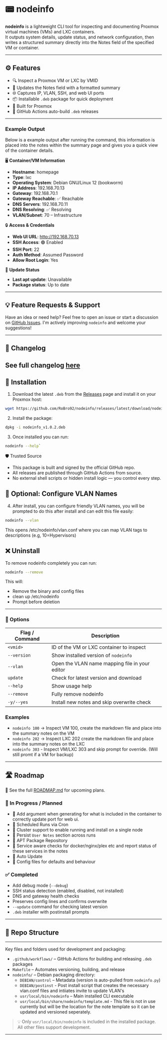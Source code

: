 # 📟 nodeinfo

**nodeinfo** is a lightweight CLI tool for inspecting and documenting Proxmox virtual machines (VMs) and LXC containers.  
It outputs system details, update status, and network configuration, then writes a structured summary directly into the Notes field of the specified VM or container.

---

## ⚙️ Features

- 🔍 Inspect a Proxmox VM or LXC by VMID  
- 📝 Updates the Notes field with a formatted summary  
- 🌐 Captures IP, VLAN, SSH, and web UI ports  
- 📦 Installable `.deb` package for quick deployment  
- 🧱 Built for Proxmox
- 🚀 GitHub Actions auto-build `.deb` releases 
---

### Example Output

Below is a example output after running the command, this information is placed into the notes within the summary page and gives you a quick view of the container details. 

 🖥️ **Container/VM Information**
 
 - **Hostname**: homepage
 - **Type**: lxc
 - **Operating System**: Debian GNU/Linux 12 (bookworm)
 - **IP Address**: 192.168.70.13
 - **Gateway**: 192.168.70.1
 - **Gateway Reachable**: ✅ Reachable
 - **DNS Servers**: 192.168.70.11
 - **DNS Resolving**: ✅ Resolving
 - **VLAN/Subnet**: 70 – Infrastructure
 
 🔒 **Access & Credentials**
 
 - **Web UI URL**: http://192.168.70.13
 - **SSH Access**: 🟢 Enabled
 - **SSH Port**: 22
 - **Auth Method**: Assumed Password
 - **Allow Root Login**: Yes
 
 🔄 **Update Status**
 
 - **Last apt update**: Unavailable
 - **Package status**: Up to date


---
## 💡 Feature Requests & Support

Have an idea or need help? Feel free to open an issue or start a discussion on [GitHub Issues](https://github.com/RoBro92/nodeinfo/issues). I'm actively improving `nodeinfo` and welcome your suggestions!

---
## 📘 Changelog

See full changelog [here](./CHANGELOG.md)
---
## 🚀 Installation

1. Download the latest `.deb` from the [Releases](https://github.com/RoBro92/nodeinfo/releases) page and install it on your Proxmox host:

```bash 
wget https://github.com/RoBro92/nodeinfo/releases/latest/download/nodeinfo_v1.0.2.deb
```
   
2. Install the package:

```bash
dpkg -i nodeinfo_v1.0.2.deb
```

3. Once installed you can run:

```bash
nodeinfo --help`
```

🛡️ Trusted Source

- This package is built and signed by the official GitHub repo.
- All releases are published through GitHub Actions from source.
- No external shell scripts or hidden install logic — you control every step.

## 🔧 Optional: Configure VLAN Names

4. After install, you can configure friendly VLAN names, you will be prompted to do this after install and can edit this file easily:

```bash
nodeinfo --vlan
```

This opens /etc/nodeinfo/vlan.conf where you can map VLAN tags to descriptions (e.g, 10=Hypervisors)

## ❌ Uninstall

To remove nodeinfo completely you can run:

```bash
nodeinfo --remove
```

This will:

- Remove the binary and config files
- clean up /etc/nodeinfo
- Prompt before deletion

---

### 🔧 Options
| Flag / Command    | Description                                      |
|-------------------|--------------------------------------------------|
| `<vmid>`          | ID of the VM or LXC container to inspect         |
| `--version`       | Show installed version of `nodeinfo`             |
| `--vlan`          | Open the VLAN name mapping file in your editor   |
| `update`          | Check for latest version and download            |
| `--help`          | Show usage help                                  |
| `--remove`        | Fully remove nodeinfo                            |
| `-y/--yes`        | Install new notes and skip overwrite check       |

### Examples

- `nodeinfo 100` → Inspect VM 100, create the markdown file and place into the summary notes on the VM
- `nodeinfo 202` → Inspect LXC 202  create the markdown file and place into the summary notes on the LXC
- `nodeinfo 303` - Inspect VM/LXC 303 and skip prompt for override. (Will still promt if a VM for backup)


---


## 🛣️ Roadmap

📅 See the full [ROADMAP.md](./ROADMAP.md) for upcoming plans.

### 🔄 In Progress / Planned
- 🔧 Add argument when generating for what is included in the container to correctly update port for web ui.
- 🔧 Scheduled Runs via Cron
- 🔧 Cluster support to enable running and install on a single node
- 📌 Persist `User Notes` section across runs
- 📌 APT Package Repository
- 📌 Service aware checks for docker/nginx/plex etc and report status of these services in the notes
- 📌 Auto Update
- 📌 Config files for defaults and behaviour 

### ✅ Completed
- Add debug mode (`--debug`)
- SSH status detection (enabled, disabled, not installed)
- DNS and gateway health checks
- Preserves config lines and confirms overwrite
- `--update` command for checking latest version
- `.deb` installer with postinstall prompts

---
  
## 📁 Repo Structure

---

Key files and folders used for development and packaging:

- `.github/workflows/` – GitHub Actions for building and releasing `.deb` packages  
- `Makefile` – Automates versioning, building, and release  
- `nodeinfo/` – Debian packaging directory:
  - `DEBIAN/control` – Metadata (version is auto-pulled from `nodeinfo.py`)  
  - `DEBIAN/postinst` - Post install script that creates the necessary vlan.conf files and intiiates invite to update VLAN's
  - `usr/local/bin/nodeinfo` – Main installed CLI executable  
  - `usr/local/bin/share/nodeinfo/template.md` - This file is not in use currently but will be the location for the note template so it can be updated and versioned seperately. 

> 💡 Only `usr/local/bin/nodeinfo` is included in the installed package. All other files support development.

---

